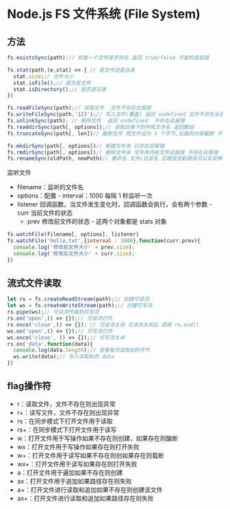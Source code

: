 # Node.js FS 文件系统 (File System)

## 方法

```js
fs.existsSync(path);// 检查一个文件是否存在 返回 true/false 不能检查目录

fs.stat(path,(e,stat) => { // 是文件还是目录
  stat.size;// 文件大小
  stat.isFile();// 是否是文件
  stat.isDirectory();// 是否是目录
})

fs.readFileSync(path);// 读取文件  文件不存在会报错
fs.writeFileSync(path,'123');// 写入文件(覆盖) 返回 undefined 文件不存在会自动创建
fs.unlinkSync(path); // 删除文件  返回 undefined  不存在会报错
fs.readdirSync(path[, options]);// 读取目录下的所有文件名 返回数组
fs.truncateSync(path[, len])// 截断文件 把文件设为 3 个字节,后面的内容截断 不存在会报错

fs.mkdirSync(path[, options])// 新建文件夹 已存在会报错
fs.rmdirSync(path[, options])// 删除文件夹 文件夹内有文件会报错 不存在会报错
fs.renameSync(oldPath, newPath)// 重命名 文件/目录名 旧路径至新路径可以实现移动文件
```

监听文件
- filename：监听的文件名
- options：配置
  ​- interval：1000 每隔 1 秒监听一次
- listener 回调函数，当文件发生变化时，回调函数会执行，会有两个参数
  ​- curr 当前文件的状态
  - prev 修改前文件的状态
  ​- 这两个对象都是 stats 对象
```js
fs.watchFile(filename[, options], listener)
fs.watchFile('hello.txt',{interval : 1000},function(curr,prev){
  console.log('修改前文件大小' + prev.size);
  console.log('修改后文件大小' + curr.size);
})
```

## 流式文件读取

```js
let rs = fs.createReadStream(path);// 创建可读流
let ws = fs.createWriteStream(path);// 创建可写流
rs.pipe(ws);// 可读流传输到可写流
rs.on('open',() => {});// 可读流打开
rs.once('close',() => {}); // 可读流关闭 可读流关闭后 调用 rs.end() 
ws.on('open',() => {});// 可写流打开
ws.once('close', () => {});// 可写流关闭
rs.on('data',function(data){
  console.log(data.length);// 查看每次读取到的字节
  ws.write(data);// 写入读取到的 data
})
```

## flag操作符

- r：读取文件，文件不存在则出现异常
- r+：读写又件，又件不存在则出现异常
- rs：在同步模式下打开文件用于读取
- rs+：在同步模式下打开文件用于读写
- w：打开文件用于写操作如果不存在则创建，如果存在则酸断
- wx：打开文件用于写操作如果存在则打开失败
- w+：打开文件用于读写如果不存在则创如果存在则载断
- wx+：打开文件用于读写如果存在则打开失败
- a：打开丈件用于遍加如果不存在则创建
- ax：打开文件用于追加如果路径存在则失败
- a+：打开文件进行读取和追加如果不存在则创建该文件
- ax+：打开文件进行读取和追加如果路径存在则失败
